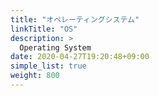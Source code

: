 ```yaml
---
title: "オペレーティングシステム"
linkTitle: "OS"
description: >
  Operating System
date: 2020-04-27T19:20:48+09:00
simple_list: true
weight: 800
---
```

